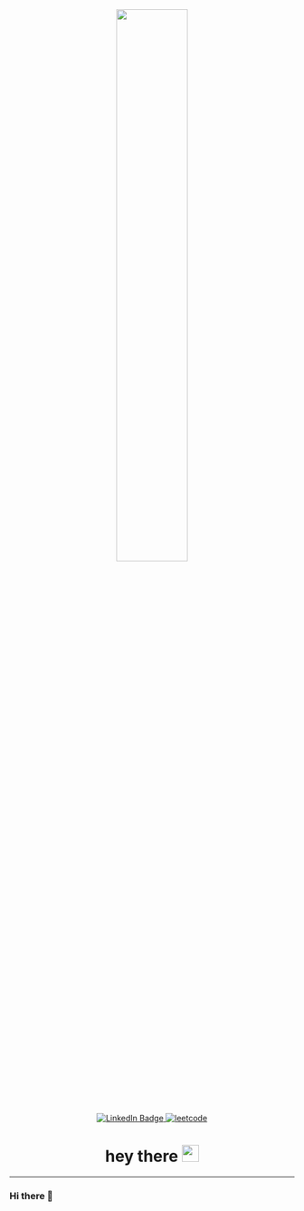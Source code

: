 <div id="header" align="center">
  <img src="https://media.tenor.com/4DEF84bYG2AAAAAd/stray-programming.gif" width="50%"/>
  <div id="badges">
    <a href="https://linkedin.com/in/talyshinskiy">
      <img src="https://img.shields.io/badge/LinkedIn-blue?logo=linkedin&logoColor=white&style=for-the-badge" alt="LinkedIn Badge"/>
    </a>
    <a href="https://leetcode.com/Talyshinskiy">
      <img src="https://img.shields.io/badge/Leetcode-black?logo=leetcode&logoColor=white&style=for-the-badge" alt="leetcode"/>
    </a>
   
  </div>
  <img src="https://talyshinskiy.com/ghpvc/?username=talyshinskiy&style=flat-square&color=blue" alt=""/>
  <h1>
    hey there
    <img src="https://media.giphy.com/media/hvRJCLFzcasrR4ia7z/giphy.gif" width="30px"/>
  </h1>
</div>


---


### Hi there 👋

<!--
**Talyshinskiy/Talyshinskiy** is a ✨ _special_ ✨ repository because its `README.md` (this file) appears on your GitHub profile.
  
Here are some ideas to get you started:

- 🔭 I’m currently working on ...
- 🌱 I’m currently learning ...
- 👯 I’m looking to collaborate on ...
- 🤔 I’m looking for help with ...
- 💬 Ask me about ...
- 📫 How to reach me: ...
- 😄 Pronouns: ...
- ⚡ Fun fact: ...
-->
